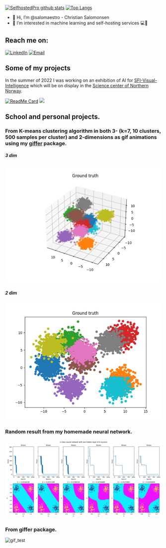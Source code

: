 [![SelfhostedPro github stats](https://github-readme-stats.vercel.app/api?username=salomaestro&show_icons=true&theme=algolia)](https://github.com/salomaestro)
[![Top Langs](https://github-readme-stats.vercel.app/api/top-langs/?username=salomaestro&theme=algolia)](https://github.com/salomaestro)


- 👋 Hi, I’m @salomaestro - Christian Salomonsen
- 👀 I’m interested in machine learning and self-hosting services 💻🧠


## Reach me on:

[![LinkedIn](https://img.shields.io/badge/linkedin-%230077B5.svg?style=for-the-badge&logo=linkedin&logoColor=white)](https://www.linkedin.com/in/christian-salomonsen-932923207?lipi=urn%3Ali%3Apage%3Ad_flagship3_profile_view_base_contact_details%3BnIhrVYiaS2ecyY1KrER6oQ%3D%3D)
[![Email](https://img.shields.io/badge/Email-csa047%40uit.no-234518f?color=%234518f5&logo=gmail&logoColor=%23403d3d&style=for-the-badge)](mailto:csa047@uit.no)

## Some of my projects

In the summer of 2022 I was working on an exhibition of AI for [SFI-Visual-Intelligence](https://github.com/SFI-Visual-Intelligence) which will be on display in the [Science center of Northern Norway](https://nordnorsk.vitensenter.no).

[![ReadMe Card](https://github-readme-stats.vercel.app/api/pin/?username=SFI-Visual-Intelligence&repo=AI-exhibition&theme=algolia&show_icons=true&show_owner=true)](https://github.com/SFI-Visual-Intelligence/AI-exhibition)
<img src="https://avatars.githubusercontent.com/u/97457933?s=200&v=4" width="140">


## School and personal projects.

### From K-means clustering algorithm in both 3- (k=7, 10 clusters, 500 samples per cluster) and 2-dimensions as gif animations using my [giffer](https://github.com/salomaestro/giffer) package.

##### *3 dim*

![Kmeans_3d](https://github.com/Pattern2021/clustering_test/blob/39698bd7ba9a74ad2f321cdb0216860d72d94522/gifs/kmeans_test_3d_best.gif)

##### *2 dim*
![Kmeans_2d](https://github.com/Pattern2021/clustering_test/blob/39698bd7ba9a74ad2f321cdb0216860d72d94522/gifs/10clusters_better.gif)

### Random result from my homemade neural network.

![NN](https://github.com/Pattern2021/Exercises/blob/9ebc65f7747b3dcf085bc2dd4fc5ada9049b3e08/week38/img/2_class_1_hidden_6_neurons.png)

### From giffer package.

![gif_test](https://github.com/salomaestro/gifconverter/blob/77e088d7a0867f4662e0066a15607d8fd284cf5a/gifconverter/src/tests/giftest.gif)
